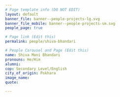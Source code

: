 ```yaml
---
# Page template info (DO NOT EDIT)
layout: default
banner_file: banner--people-projects-lg.svg
banner_file_mobile: banner--people-projects-sm.svg
people_page: true

# Page link (Edit this)
permalink: people/shiva-bhandari

# People Carousel and Page (Edit this)
name: Shiva Mani Bhandari
pronouns: He/Him
alumni: 
cop: Secondary Level/English
city_of_origin: Pokhara
image_name: 
quote: 

---
```

